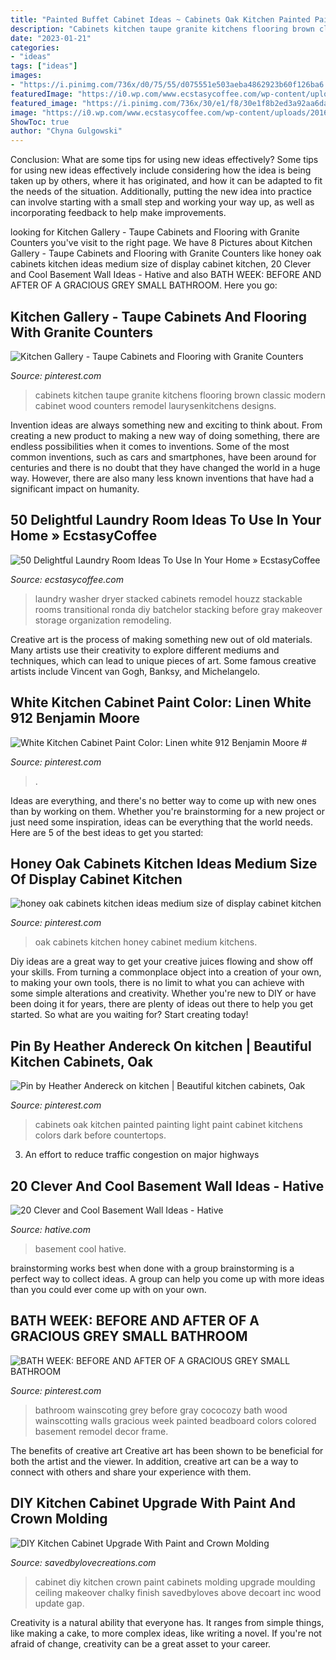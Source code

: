 ```yaml
---
title: "Painted Buffet Cabinet Ideas ~ Cabinets Oak Kitchen Painted Painting Light Paint Cabinet Kitchens Colors Dark Before Countertops"
description: "Cabinets kitchen taupe granite kitchens flooring brown classic modern cabinet wood counters remodel laurysenkitchens designs"
date: "2023-01-21"
categories:
- "ideas"
tags: ["ideas"]
images:
- "https://i.pinimg.com/736x/d0/75/55/d075551e503aeba4862923b60f126ba6.jpg"
featuredImage: "https://i0.wp.com/www.ecstasycoffee.com/wp-content/uploads/2016/12/laundry-room-cabinets-stacked-washer-and-dryer.jpg?resize=600%2C799"
featured_image: "https://i.pinimg.com/736x/30/e1/f8/30e1f8b2ed3a92aa6da9199127dc4e07.jpg"
image: "https://i0.wp.com/www.ecstasycoffee.com/wp-content/uploads/2016/12/laundry-room-cabinets-stacked-washer-and-dryer.jpg?resize=600%2C799"
ShowToc: true
author: "Chyna Gulgowski"
---
```



Conclusion: What are some tips for using new ideas effectively?
Some tips for using new ideas effectively include considering how the idea is being taken up by others, where it has originated, and how it can be adapted to fit the needs of the situation. Additionally, putting the new idea into practice can involve starting with a small step and working your way up, as well as incorporating feedback to help make improvements.

	

		
looking for Kitchen Gallery - Taupe Cabinets and Flooring with Granite Counters you've visit to the right page. We have 8 Pictures about Kitchen Gallery - Taupe Cabinets and Flooring with Granite Counters like honey oak cabinets kitchen ideas medium size of display cabinet kitchen, 20 Clever and Cool Basement Wall Ideas - Hative and also BATH WEEK: BEFORE AND AFTER OF A GRACIOUS GREY SMALL BATHROOM. Here you go:
		
    
## Kitchen Gallery - Taupe Cabinets And Flooring With Granite Counters

<img loading=lazy src="https://i.pinimg.com/736x/30/e1/f8/30e1f8b2ed3a92aa6da9199127dc4e07.jpg" onerror="this.onerror=null;this.src='https://tse1.mm.bing.net/th?id=OIP._PiKsgJT9iQvVORLe3AT3gHaJ3&amp;pid=15.1';" alt="Kitchen Gallery - Taupe Cabinets and Flooring with Granite Counters">

_Source: pinterest.com_

>cabinets kitchen taupe granite kitchens flooring brown classic modern cabinet wood counters remodel laurysenkitchens designs. 

	

Invention ideas are always something new and exciting to think about. From creating a new product to making a new way of doing something, there are endless possibilities when it comes to inventions. Some of the most common inventions, such as cars and smartphones, have been around for centuries and there is no doubt that they have changed the world in a huge way. However, there are also many less known inventions that have had a significant impact on humanity.

    
## 50 Delightful Laundry Room Ideas To Use In Your Home » EcstasyCoffee

<img loading=lazy src="https://i0.wp.com/www.ecstasycoffee.com/wp-content/uploads/2016/12/laundry-room-cabinets-stacked-washer-and-dryer.jpg?resize=600%2C799" onerror="this.onerror=null;this.src='https://tse3.mm.bing.net/th?id=OIP.u-YpM9A_DGrr_x3zaGZH_gHaJ3&amp;pid=15.1';" alt="50 Delightful Laundry Room Ideas To Use In Your Home » EcstasyCoffee">

_Source: ecstasycoffee.com_

>laundry washer dryer stacked cabinets remodel houzz stackable rooms transitional ronda diy batchelor stacking before gray makeover storage organization remodeling. 

	

Creative art is the process of making something new out of old materials. Many artists use their creativity to explore different mediums and techniques, which can lead to unique pieces of art. Some famous creative artists include Vincent van Gogh, Banksy, and Michelangelo.

    
## White Kitchen Cabinet Paint Color: Linen White 912 Benjamin Moore #

<img loading=lazy src="https://i.pinimg.com/736x/71/4f/6b/714f6b2027f200c3214a1fd63e2b92a9.jpg" onerror="this.onerror=null;this.src='https://tse1.mm.bing.net/th?id=OIP.X2vX6H-zNlUMmee0uJ3GkAHaLM&amp;pid=15.1';" alt="White Kitchen Cabinet Paint Color: Linen white 912 Benjamin Moore #">

_Source: pinterest.com_

>. 

	

Ideas are everything, and there's no better way to come up with new ones than by working on them. Whether you're brainstorming for a new project or just need some inspiration, ideas can be everything that the world needs. Here are 5 of the best ideas to get you started: 

    
## Honey Oak Cabinets Kitchen Ideas Medium Size Of Display Cabinet Kitchen

<img loading=lazy src="https://i.pinimg.com/736x/d0/75/55/d075551e503aeba4862923b60f126ba6.jpg" onerror="this.onerror=null;this.src='https://tse4.mm.bing.net/th?id=OIP.X6DbxzcakWUDyC1J4HDKfgHaLD&amp;pid=15.1';" alt="honey oak cabinets kitchen ideas medium size of display cabinet kitchen">

_Source: pinterest.com_

>oak cabinets kitchen honey cabinet medium kitchens. 

	

Diy ideas are a great way to get your creative juices flowing and show off your skills. From turning a commonplace object into a creation of your own, to making your own tools, there is no limit to what you can achieve with some simple alterations and creativity. Whether you're new to DIY or have been doing it for years, there are plenty of ideas out there to help you get started. So what are you waiting for? Start creating today!

    
## Pin By Heather Andereck On kitchen | Beautiful Kitchen Cabinets, Oak

<img loading=lazy src="https://i.pinimg.com/736x/84/44/05/8444055c0cfc5a5ad73185e3b7007f4e--kitchen-pics-kitchen-redo.jpg" onerror="this.onerror=null;this.src='https://tse3.mm.bing.net/th?id=OIP.oSiNiEYhlxakfDrzjO8MXAHaLL&amp;pid=15.1';" alt="Pin by Heather Andereck on kitchen | Beautiful kitchen cabinets, Oak">

_Source: pinterest.com_

>cabinets oak kitchen painted painting light paint cabinet kitchens colors dark before countertops. 

	

3. An effort to reduce traffic congestion on major highways 

    
## 20 Clever And Cool Basement Wall Ideas - Hative

<img loading=lazy src="https://hative.com/wp-content/uploads/2014/05/basement-wall-ideas/14-cool-basement-wall.jpg" onerror="this.onerror=null;this.src='https://tse2.mm.bing.net/th?id=OIP.Zu_IihuqAV17VjEmXT2JCgHaJ4&amp;pid=15.1';" alt="20 Clever and Cool Basement Wall Ideas - Hative">

_Source: hative.com_

>basement cool hative. 

	

brainstorming works best when done with a group
brainstorming is a perfect way to collect ideas. A group can help you come up with more ideas than you could ever come up with on your own.

    
## BATH WEEK: BEFORE AND AFTER OF A GRACIOUS GREY SMALL BATHROOM

<img loading=lazy src="https://i.pinimg.com/736x/ef/83/af/ef83af3b9a7f0eb1ca4f95c78272cd1c--wainscoting-ideas-basement-wainscoting.jpg" onerror="this.onerror=null;this.src='https://tse1.mm.bing.net/th?id=OIP.0r1ws7lR-ogCX9qTqYQXNwHaJ4&amp;pid=15.1';" alt="BATH WEEK: BEFORE AND AFTER OF A GRACIOUS GREY SMALL BATHROOM">

_Source: pinterest.com_

>bathroom wainscoting grey before gray cococozy bath wood wainscotting walls gracious week painted beadboard colors colored basement remodel decor frame. 

	

The benefits of creative art
Creative art has been shown to be beneficial for both the artist and the viewer. In addition, creative art can be a way to connect with others and share your experience with them.

    
## DIY Kitchen Cabinet Upgrade With Paint And Crown Molding

<img loading=lazy src="http://savedbylovecreations.com/wp-content/uploads/2014/07/Cabinet-Makeover-with-DIY-crown-moulding-and-chalky-finish-@DecoArt_Inc-@savedbyloves.png" onerror="this.onerror=null;this.src='https://tse1.mm.bing.net/th?id=OIP.GSaPSrodTB6_8Wdh0pjE6QHaKS&amp;pid=15.1';" alt="DIY Kitchen Cabinet Upgrade With Paint and Crown Molding">

_Source: savedbylovecreations.com_

>cabinet diy kitchen crown paint cabinets molding upgrade moulding ceiling makeover chalky finish savedbyloves above decoart inc wood update gap. 

	

Creativity is a natural ability that everyone has. It ranges from simple things, like making a cake, to more complex ideas, like writing a novel. If you're not afraid of change, creativity can be a great asset to your career.

